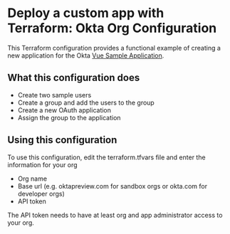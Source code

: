 # Deploy a custom app with Terraform: Okta Org Configuration
This Terraform configuration provides a functional example of creating a new application for the Okta [Vue Sample Application](https://github.com/okta/samples-js-vue).
## What this configuration does
- Create two sample users
- Create a group and add the users to the group
- Create a new OAuth application
- Assign the group to the application
## Using this configuration
To use this configuration, edit the terraform.tfvars file and enter the information for your org
- Org name
- Base url (e.g. oktapreview.com for sandbox orgs or okta.com for developer orgs)
- API token

The API token needs to have at least org and app administrator access to your org.
